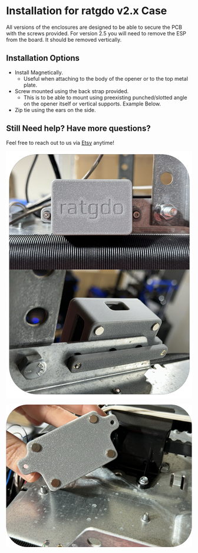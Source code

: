# Installation for ratgdo v2.x Case
All versions of the enclosures are designed to be able to secure the PCB with the screws provided. For version 2.5 you will need to remove the ESP from the board. It should be removed vertically.

## Installation Options
* Install Magnetically. 
    * Useful when attaching to the body of the opener or to the top metal plate. 
* Screw mounted using the back strap provided. 
    * This is to be able to mount using preexisting punched/slotted angle on the opener itself or vertical supports. Example Below.
* Zip tie using the ears on the side.

## Still Need help? Have more questions?
Feel free to reach out to us via [Etsy](https://watchtower3d.etsy.com) anytime!

![mount using preexisting punched/slotted angle](images/rat_enc_back_strap.png)

![magnetically](images/rat_enc_magnetically.png)